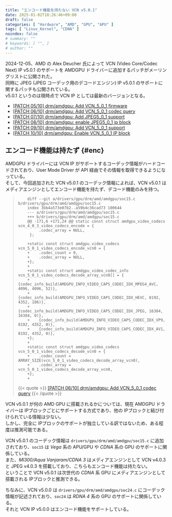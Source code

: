 ```yaml
---
title: "エンコード機能を持たない VCN v5.0.1"
date: 2025-01-02T18:26:46+09:00
draft: false
categories: [ "Hardware", "AMD", "GPU", "APU" ]
tags: [ "Linux_Kernel", "CDNA" ]
noindex: false
# summary: ""
# keywords: [ "", ]
# author: ""
---
```


2024-12-05、AMD の Alex Deucher 氏によって VCN (Video Core/Codec Next) IP v5.0.1 のサポートを AMDGPU ドライバーに追加するパッチがメーリングリストに公開された。  
同時に JPEG (JPEG コーデック用のデコードエンジン) IP v5.0.1 のサポートに関するパッチも公開されている。  
v5.0.1 というのは現時点で VCN IP としては最新のバージョンとなる。  

 * [[PATCH 05/10] drm/amdgpu: Add VCN_5_0_1 firmware](https://lists.freedesktop.org/archives/amd-gfx/2024-December/117613.html)
 * [[PATCH 06/10] drm/amdgpu: Add VCN_5_0_1 codec query](https://lists.freedesktop.org/archives/amd-gfx/2024-December/117618.html)
 * [[PATCH 07/10] drm/amdgpu: Add JPEG5_0_1 support](https://lists.freedesktop.org/archives/amd-gfx/2024-December/117619.html)
 * [[PATCH 08/10] drm/amdgpu: enable JPEG5_0_1 ip block](https://lists.freedesktop.org/archives/amd-gfx/2024-December/117616.html)
 * [[PATCH 09/10] drm/amdgpu: Add VCN_5_0_1 support](https://lists.freedesktop.org/archives/amd-gfx/2024-December/117620.html)
 * [[PATCH 10/10] drm/amdgpu: Enable VCN_5_0_1 IP block](https://lists.freedesktop.org/archives/amd-gfx/2024-December/117617.html)

## エンコード機能は持たず {#enc}
AMDGPU ドライバーには VCN IP がサポートするコーデック情報がハードコードされており、User Mode Driver が API 経由でその情報を取得できるようになっている。  
そして、今回追加された VCN v5.0.1 のコーデック情報によれば、VCN v5.0.1 はメディアエンジンとしてエンコード機能を持たず、デコード機能のみを持つ。  

 >         diff --git a/drivers/gpu/drm/amd/amdgpu/soc15.c b/drivers/gpu/drm/amd/amdgpu/soc15.c
 >         index 3bb4a573e07b2..a59b4c36cad73 100644
 >         --- a/drivers/gpu/drm/amd/amdgpu/soc15.c
 >         +++ b/drivers/gpu/drm/amd/amdgpu/soc15.c
 >         @@ -171,6 +171,24 @@ static const struct amdgpu_video_codecs vcn_4_0_3_video_codecs_encode = {
 >          	.codec_array = NULL,
 >          };
 >         
 >         +static const struct amdgpu_video_codecs vcn_5_0_1_video_codecs_encode_vcn0 = {
 >         +	.codec_count = 0,
 >         +	.codec_array = NULL,
 >         +};
 >         +
 >         +static const struct amdgpu_video_codec_info vcn_5_0_1_video_codecs_decode_array_vcn0[] = {
 >         +	{codec_info_build(AMDGPU_INFO_VIDEO_CAPS_CODEC_IDX_MPEG4_AVC, 4096, 4096, 52)},
 >         +	{codec_info_build(AMDGPU_INFO_VIDEO_CAPS_CODEC_IDX_HEVC, 8192, 4352, 186)},
 >         +	{codec_info_build(AMDGPU_INFO_VIDEO_CAPS_CODEC_IDX_JPEG, 16384, 16384, 0)},
 >         +	{codec_info_build(AMDGPU_INFO_VIDEO_CAPS_CODEC_IDX_VP9, 8192, 4352, 0)},
 >         +	{codec_info_build(AMDGPU_INFO_VIDEO_CAPS_CODEC_IDX_AV1, 8192, 4352, 0)},
 >         +};
 >         +
 >         +static const struct amdgpu_video_codecs vcn_5_0_1_video_codecs_decode_vcn0 = {
 >         +	.codec_count = ARRAY_SIZE(vcn_5_0_1_video_codecs_decode_array_vcn0),
 >         +	.codec_array = vcn_5_0_1_video_codecs_decode_array_vcn0,
 >         +};
 >         +
 >
 > {{< quote >}} [[PATCH 06/10] drm/amdgpu: Add VCN_5_0_1 codec query](https://lists.freedesktop.org/archives/amd-gfx/2024-December/117618.html) {{< /quote >}}

VCN v5.0.1 が何の AMD GPU に搭載されるかについては、現在 AMDGPU ドライバーは IPブロックごとにサポートする方式であり、他の IPブロックと結び付けられている情報は少ない。  
しかし、完全に IPブロックのサポートが独立している訳ではないため、ある程度は推測可能である。  

VCN v5.0.1 のコーデック情報は `drivers/gpu/drm/amd/amdgpu/soc15.c` に追加されており、`soc15` は *Vega* 系の APU/GPU や *CDNA* 系の GPU のサポートに関係している。  
また、*MI300/Aqua Vanjaram/CDNA 3* はメディアエンジンとして VCN v4.0.3 と JPEG v4.0.3 を搭載しており、こちらもエンコード機能は持たない。  
ということで VCN v5.0.1 は次世代の *CDNA* 系 GPU にメディアエンジンとして搭載される IPブロックと推測できる。  

ちなみに、VCN v5.0.0 は `drivers/gpu/drm/amd/amdgpu/soc24.c` にコーデック情報が記述されており、`soc24` は *RDNA 4* 系の GPU のサポートに関係している。  
それと VCN IP v5.0.0 はエンコード機能をサポートしている。  
